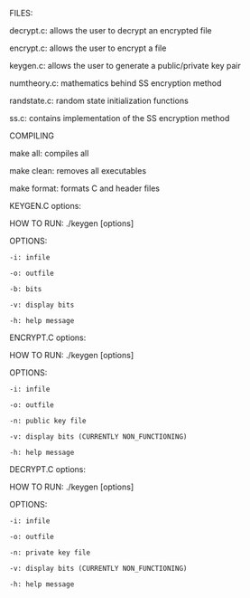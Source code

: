 FILES:

decrypt.c: allows the user to decrypt an encrypted file 

encrypt.c: allows the user to encrypt a file

keygen.c: allows the user to generate a public/private key pair

numtheory.c: mathematics behind SS encryption method

randstate.c: random state initialization functions

ss.c: contains implementation of the SS encryption method


COMPILING

make all: compiles all

make clean: removes all executables

make format: formats C and header files


KEYGEN.C options:

HOW TO RUN: ./keygen [options]

OPTIONS:

    -i: infile

    -o: outfile

    -b: bits

    -v: display bits

    -h: help message


ENCRYPT.C options:

HOW TO RUN: ./keygen [options]

OPTIONS:

    -i: infile

    -o: outfile

    -n: public key file

    -v: display bits (CURRENTLY NON_FUNCTIONING)

    -h: help message


DECRYPT.C options:

HOW TO RUN: ./keygen [options]

OPTIONS:

    -i: infile

    -o: outfile

    -n: private key file

    -v: display bits (CURRENTLY NON_FUNCTIONING)

    -h: help message
